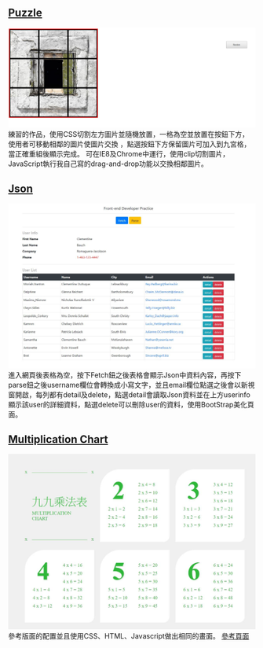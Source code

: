 <h2> <a href="https://tdtb12.github.io/puzzle/">Puzzle </a> </h2>
<img src="./DemoPic/puzzle001.JPG"></img>
練習的作品，使用CSS切割左方圖片並隨機放置，一格為空並放置在按鈕下方，使用者可移動相鄰的圖片使圖片交換
，點選按鈕下方保留圖片可加入到九宮格，當正確重組後顯示完成。
可在IE8及Chrome中運行，使用clip切割圖片，JavaScript執行我自己寫的drag-and-drop功能以交換相鄰圖片。

<h2> <a href="https://tdtb12.github.io/json">Json</a> </h2>
<img src="./DemoPic/fetch_json_001.JPG"></img>
進入網頁後表格為空，按下Fetch鈕之後表格會顯示Json中資料內容，再按下parse鈕之後username欄位會轉換成小寫文字，並且email欄位點選之後會以新視窗開啟，每列都有detail及delete，點選detail會讀取Json資料並在上方userinfo顯示該user的詳細資料，點選delete可以刪除user的資料，使用BootStrap美化頁面。

<h2> <a href="https://tdtb12.github.io/Multiplication%20Chart/">Multiplication Chart</a> </h2>
<img src="./DemoPic/mul_chart001.JPG"></img>
參考版面的配置並且使用CSS、HTML、Javascript做出相同的畫面。
<a href="https://reurl.cc/2kk8E">參考頁面</a>
